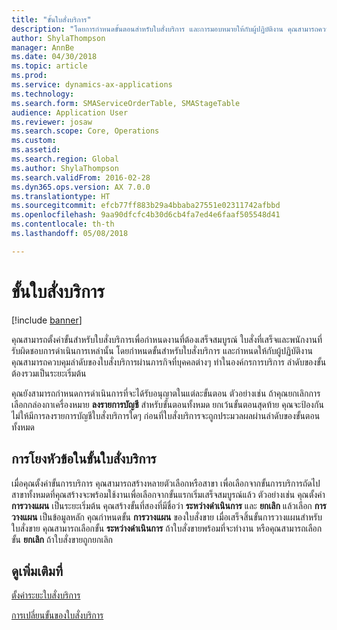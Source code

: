 ```yaml
---
title: "ขั้นใบสั่งบริการ"
description: "โดยการกำหนดขั้นตอนสำหรับใบสั่งบริการ และการมอบหมายให้กับผู้ปฏิบัติงาน คุณสามารถควบคุมลำดับของใบสั่งบริการผ่านภารกิจที่บุคคลต่างๆ ดำเนินการในองค์กรการบริการ"
author: ShylaThompson
manager: AnnBe
ms.date: 04/30/2018
ms.topic: article
ms.prod: 
ms.service: dynamics-ax-applications
ms.technology: 
ms.search.form: SMAServiceOrderTable, SMAStageTable
audience: Application User
ms.reviewer: josaw
ms.search.scope: Core, Operations
ms.custom: 
ms.assetid: 
ms.search.region: Global
ms.author: ShylaThompson
ms.search.validFrom: 2016-02-28
ms.dyn365.ops.version: AX 7.0.0
ms.translationtype: HT
ms.sourcegitcommit: efcb77ff883b29a4bbaba27551e02311742afbbd
ms.openlocfilehash: 9aa90dfcfc4b30d6cb4fa7ed4e6faaf505548d41
ms.contentlocale: th-th
ms.lasthandoff: 05/08/2018

---
```


# <a name="service-order-stages"></a>ขั้นใบสั่งบริการ   

[!include [banner](../includes/banner.md)]


คุณสามารถตั้งค่าขั้นสำหรับใบสั่งบริการเพื่อกำหนดงานที่ต้องเสร็จสมบูรณ์ ใบสั่งที่เสร็จและพนักงานที่รับผิดชอบการดำเนินการเหล่านั้น  โดยกำหนดขั้นสำหรับใบสั่งบริการ และกำหนดให้กับผู้ปฏิบัติงาน คุณสามารถควบคุมลำดับของใบสั่งบริการผ่านภารกิจที่บุคคลต่างๆ ทำในองค์กรการบริการ ลำดับของขั้นต้องรวมเป็นระยะเริ่มต้น

คุณยังสามารถกำหนดการดำเนินการที่จะได้รับอนุญาตในแต่ละขั้นตอน  ตัวอย่างเช่น ถ้าคุณยกเลิกการเลือกกล่องกาเครื่องหมาย **ลงรายการบัญชี** สำหรับขั้นตอนทั้งหมด ยกเว้นขั้นตอนสุดท้าย คุณจะป้องกันไม่ให้มีการลงรายการบัญชีใบสั่งบริการใดๆ ก่อนที่ใบสั่งบริการจะถูกประมวลผลผ่านลำดับของขั้นตอนทั้งหมด

## <a name="branching-in-service-order-stages"></a>การโยงหัวข้อในขั้นใบสั่งบริการ

เมื่อคุณตั้งค่าขั้นการบริการ คุณสามารถสร้างหลายตัวเลือกหรือสาขา เพื่อเลือกจากขั้นการบริการถัดไป สาขาทั้งหมดที่คุณสร้างจะพร้อมใช้งานเพื่อเลือกจากขั้นแรกเริ่มเสร็จสมบูรณ์แล้ว  ตัวอย่างเช่น คุณตั้งค่า **การวางแผน** เป็นระยะเริ่มต้น  คุณสร้างขั้นที่สองที่มีชื่อว่า **ระหว่างดำเนินการ** และ **ยกเลิก** แล้วเลือก **การวางแผน** เป็นข้อมูลหลัก  คุณกำหนดขั้น **การวางแผน** ของใบสั่งขาย  เมื่อเสร็จสิ้นขั้นการวางแผนสำหรับใบสั่งขาย คุณสามารถเลือกขั้น **ระหว่างดำเนินการ** ถ้าใบสั่งขายพร้อมที่จะทำงาน หรือคุณสามารถเลือกขั้น **ยกเลิก** ถ้าใบสั่งขายถูกยกเลิก

## <a name="see-also"></a>ดูเพิ่มเติมที่

[ตั้งค่าระยะใบสั่งบริการ](set-up-service-order-stages.md)

[การเปลี่ยนขั้นของใบสั่งบริการ](change-service-order-stage.md)

  



